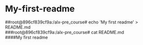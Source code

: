# My-first-readme
##root@896cf839cf9a:/alx-pre_course# echo 'My first readme' > README.md                                                                 
###root@896cf839cf9a:/alx-pre_course# cat README.md                                                                                      
####My first readme                                    
